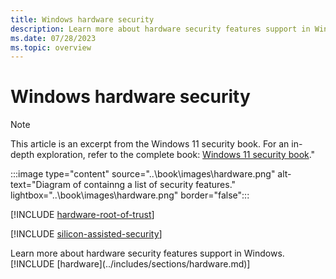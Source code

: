 ```yaml
---
title: Windows hardware security
description: Learn more about hardware security features support in Windows.
ms.date: 07/28/2023
ms.topic: overview
---
```


# Windows hardware security

>[!NOTE]
> This article is an excerpt from the Windows 11 security book. For an in-depth exploration, refer to the complete book: [Windows 11 security book](..\book\index.md)."

:::image type="content" source="..\book\images\hardware.png" alt-text="Diagram of containng a list of security features." lightbox="..\book\images\hardware.png" border="false":::

[!INCLUDE [hardware-root-of-trust](../book/includes/hardware-root-of-trust.md)]

[!INCLUDE [silicon-assisted-security](../book/includes/silicon-assisted-security.md)]

<!-->
Learn more about hardware security features support in Windows.

[!INCLUDE [hardware](../includes/sections/hardware.md)]
